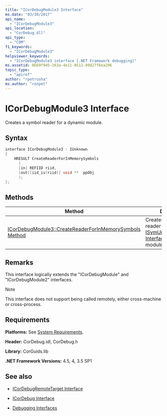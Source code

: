 ```yaml
---
title: "ICorDebugModule3 Interface"
ms.date: "03/30/2017"
api_name: 
  - "ICorDebugModule3"
api_location: 
  - "CorDebug.dll"
api_type: 
  - "COM"
f1_keywords: 
  - "ICorDebugModule3"
helpviewer_keywords: 
  - "ICorDebugModule3 interface [.NET Framework debugging]"
ms.assetid: 0b69f945-263a-4e11-8512-89d27f6ea296
topic_type: 
  - "apiref"
author: "rpetrusha"
ms.author: "ronpet"
---
```

# ICorDebugModule3 Interface
Creates a symbol reader for a dynamic module.  
  
## Syntax  
  
```cpp  
interface ICorDebugModule3 : IUnknown  
{  
    HRESULT CreateReaderForInMemorySymbols  
      (  
      [in] REFIID riid,  
      [out][iid_is(riid)] void **  ppObj  
      );  
};  
```  
  
## Methods  
  
|Method|Description|  
|------------|-----------------|  
|[ICorDebugModule3::CreateReaderForInMemorySymbols Method](../../../../docs/framework/unmanaged-api/debugging/icordebugmodule3-createreaderforinmemorysymbols-method.md)|Creates a symbol reader (typically [ISymUnmanagedReader Interface](../../../../docs/framework/unmanaged-api/diagnostics/isymunmanagedreader-interface.md)) for a dynamic module.|  
  
## Remarks  
 This interface logically extends the "ICorDebugModule" and "ICorDebugModule2" interfaces.  
  
> [!NOTE]
> This interface does not support being called remotely, either cross-machine or cross-process.  
  
## Requirements  
 **Platforms:** See [System Requirements](../../../../docs/framework/get-started/system-requirements.md).  
  
 **Header:** CorDebug.idl, CorDebug.h  
  
 **Library:** CorGuids.lib  
  
 **.NET Framework Versions:** 4.5, 4, 3.5 SP1
  
## See also

- [ICorDebugRemoteTarget Interface](../../../../docs/framework/unmanaged-api/debugging/icordebugremotetarget-interface.md)
- [ICorDebug Interface](../../../../docs/framework/unmanaged-api/debugging/icordebug-interface.md)

- [Debugging Interfaces](../../../../docs/framework/unmanaged-api/debugging/debugging-interfaces.md)
